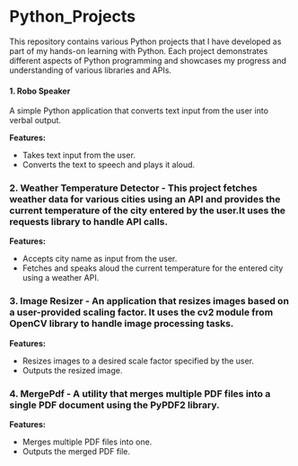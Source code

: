 # Python_Projects

This repository contains various Python projects that I have developed as part of my hands-on learning with Python. Each project demonstrates different aspects of Python programming and showcases my progress and understanding of various libraries and APIs.

#### 1. Robo Speaker 
A simple Python application that converts text input from the user into verbal output.

**Features:**
- Takes text input from the user.
- Converts the text to speech and plays it aloud.

### 2. Weather Temperature Detector - This project fetches weather data for various cities using an API and provides the current temperature of the city entered by the user.It uses the requests library to handle API calls.

**Features:**
- Accepts city name as input from the user.
- Fetches and speaks aloud the current temperature for the entered city using a weather API.

### 3.  Image Resizer - An application that resizes images based on a user-provided scaling factor. It uses the cv2 module from OpenCV library to handle image processing tasks.

**Features:**
- Resizes images to a desired scale factor specified by the user.
- Outputs the resized image.

### 4.  MergePdf - A utility that merges multiple PDF files into a single PDF document using the PyPDF2 library.

**Features:**
- Merges multiple PDF files into one.
- Outputs the merged PDF file.



 
